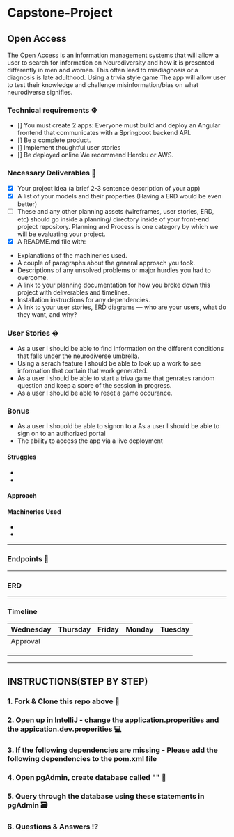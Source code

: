 # Capstone-Project

## Open Access 

The Open Access is an information management systems that will allow a user to search for information on Neurodiversity and how it is presented differently in men and women. This often lead to misdiagnosis or a diagnosis is late adulthood. Using a trivia style game The app will allow user to test their knowledge and challenge misinformation/bias on what neurodiverse signifies. 


### Technical requirements ⚙️
- [] You must create 2 apps: Everyone must build and deploy an Angular frontend that communicates with a Springboot backend API.
- [] Be a complete product.
- [] Implement thoughtful user stories
- [] Be deployed online We recommend Heroku or AWS.

### Necessary Deliverables 🏁
- [x] Your project idea (a brief 2-3 sentence description of your app)
- [x] A list of your models and their properties (Having a ERD would be even better)
- [ ] These and any other planning assets (wireframes, user stories, ERD, etc) should go inside a planning/ directory inside of your front-end project repository.        Planning and Process is one category by which we will be evaluating your project.
- [x] A README.md file with:
* Explanations of the machineries used.
* A couple of paragraphs about the general approach you took.
* Descriptions of any unsolved problems or major hurdles you had to overcome.
* A link to your planning documentation for how you broke down this project with deliverables and timelines.
* Installation instructions for any dependencies.
* A link to your user stories, ERD diagrams — who are your users, what do they want, and why?

### User Stories �
* As a user I should be able to find information on the different conditions that falls under the neurodiverse umbrella.
* Using a serach feature I should be able to look up a work to see information that contain that work generated.
* As a user I should be able to start a triva game that genrates random question and keep a score of the session in progress.
* As a user I should be able to reset a game occurance.


### Bonus

* As a user I shouold be able to signon to a As a user I should be able to sign on to an authorized portal 
* The ability to access the app via a live deployment


#### Struggles
* 
* 


#### Approach


#### Machineries Used
*
*
---
### Endpoints 📌

---
### ERD

---
### Timeline 

|      Wednesday    |      Thursday      |         Friday          |     Monday     |       Tuesday              |
| ------------------|--------------------|-------------------------|----------------|----------------------------|
|   Approval        |                    |                         |                |                            |
|                   |                    |                         |                |                            |
|                   |                    |                         |                |                            |
|                   |                    |                         |                |                            |

---

## INSTRUCTIONS(STEP BY STEP)
### 1. Fork & Clone this repo above 🔱
### 2. Open up in IntelliJ - change the application.properities and the appication.dev.properities 💻
### 3.  If the following dependencies are missing -  Please add the following dependencies to the pom.xml file


### 4. Open pgAdmin, create database called "" 🐘



### 5. Query through the database using these statements in pgAdmin 🗃



### 6. Questions & Answers :interrobang:

